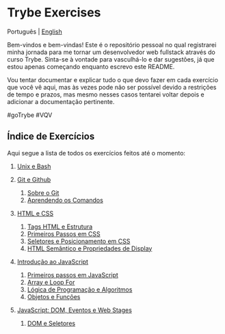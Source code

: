 # Trybe Exercises

Português | [English](./README_en.md)

Bem-vindos e bem-vindas! Este é o repositório pessoal no qual registrarei minha jornada para
me tornar um desenvolvedor web fullstack através do curso Trybe. Sinta-se à vontade para 
vasculhá-lo e dar sugestões, já que estou apenas começando enquanto escrevo este README.

Vou tentar documentar e explicar tudo o que devo fazer em cada exercício que você vê aqui, 
mas às vezes pode não ser possível devido a restrições de tempo e prazos, mas mesmo nesses
casos tentarei voltar depois e adicionar a documentação pertinente.

#goTrybe #VQV

## Índice de Exercícios

Aqui segue a lista de todos os exercícios feitos até o momento: 

 1. [Unix e Bash](./1.%20Unix%20and%20Bash)
 
 2. [Git e Github](./2.%20Git%20and%20Github)
 	1. [Sobre o Git](./2.%20Git%20and%20Github/2.1.%20About%20Git/)
	2. [Aprendendo os Comandos](./2.%20Git%20and%20Github/2.2.%20Learning%20the%20Commands/)
	 	 
 3. [HTML e CSS](./3.%20HTML%20and%20CSS)
	1. [Tags HTML e Estrutura](./3.%20HTML%20and%20CSS/3.1.%20HTML%20Tags%20and%20Structure/)
	2. [Primeiros Passos em CSS](./3.%20HTML%20and%20CSS/3.2.%20CSS%20First%20Steps/)
	3. [Seletores e Posicionamento em CSS](./3.%20HTML%20and%20CSS/3.3.%20CSS%20Selectors%20and%20Positioning)
	4. [HTML Semântico e Propriedades de Display](./3.%20HTML%20and%20CSS/3.4.%20Semantic%20HTML%20and%20Display%20Property)

 4. [Introdução ao JavaScript](./4.%20Introduction%20to%20JavaScript)
	1. [Primeiros passos em JavaScript](./4.%20Introduction%20to%20JavaScript/4.1.%20JS%20First%20Steps)
	2. [Array e Loop For](./4.%20Introduction%20to%20JavaScript/4.2.%20Array%20and%20For%20Loop)
	3. [Lógica de Programação e Algoritmos](./4.%20Introduction%20to%20JavaScript/4.3.%20Programming%20Logic%20and%20Algorithms)
	4. [Objetos e Funções](./4.%20Introduction%20to%20JavaScript/4.4.%20Objects%20and%20Functions)

 5. [JavaScript: DOM, Eventos e Web Stages](./5.%20JavaScript:%20DOM,%20Events%20and%20Web%20Stages)
	1. [DOM e Seletores](./5.%20JavaScript:%20DOM,%20Events%20and%20Web%20Stages/5.1.%20DOM%20and%20Selectors)
